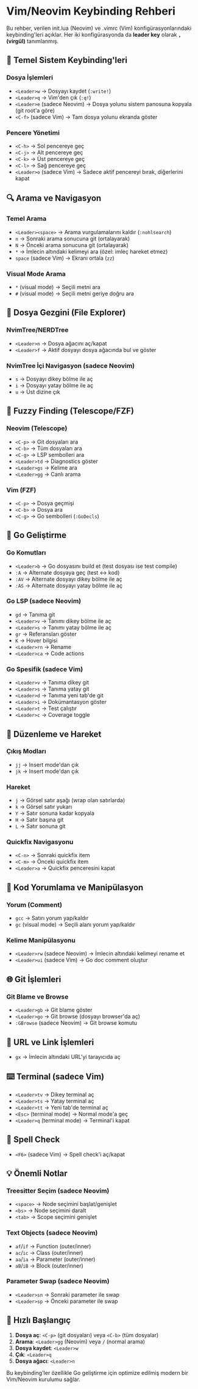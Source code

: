 
# Vim/Neovim Keybinding Rehberi

Bu rehber, verilen init.lua (Neovim) ve .vimrc (Vim) konfigürasyonlarındaki keybinding'leri açıklar. Her iki konfigürasyonda da **leader key** olarak **`,` (virgül)** tanımlanmış.

## 🔧 Temel Sistem Keybinding'leri

### Dosya İşlemleri
- `<Leader>w` → Dosyayı kaydet (`:write!`)
- `<Leader>q` → Vim'den çık (`:q!`)
- `<Leader>e` (sadece Neovim) → Dosya yolunu sistem panosuna kopyala (git root'a göre)
- `<C-f>` (sadece Vim) → Tam dosya yolunu ekranda göster

### Pencere Yönetimi
- `<C-h>` → Sol pencereye geç
- `<C-j>` → Alt pencereye geç  
- `<C-k>` → Üst pencereye geç
- `<C-l>` → Sağ pencereye geç
- `<Leader>o` (sadece Vim) → Sadece aktif pencereyi bırak, diğerlerini kapat

## 🔍 Arama ve Navigasyon

### Temel Arama
- `<Leader><space>` → Arama vurgulamalarını kaldır (`:nohlsearch`)
- `n` → Sonraki arama sonucuna git (ortalayarak)
- `N` → Önceki arama sonucuna git (ortalayarak)
- `*` → İmlecin altındaki kelimeyi ara (özel: imleç hareket etmez)
- `space` (sadece Vim) → Ekranı ortala (`zz`)

### Visual Mode Arama
- `*` (visual mode) → Seçili metni ara
- `#` (visual mode) → Seçili metni geriye doğru ara

## 📁 Dosya Gezgini (File Explorer)

### NvimTree/NERDTree
- `<Leader>n` → Dosya ağacını aç/kapat
- `<Leader>f` → Aktif dosyayı dosya ağacında bul ve göster

### NvimTree İçi Navigasyon (sadece Neovim)
- `s` → Dosyayı dikey bölme ile aç
- `i` → Dosyayı yatay bölme ile aç  
- `u` → Üst dizine çık

## 🔭 Fuzzy Finding (Telescope/FZF)

### Neovim (Telescope)
- `<C-p>` → Git dosyaları ara
- `<C-b>` → Tüm dosyaları ara
- `<C-g>` → LSP sembolleri ara
- `<Leader>td` → Diagnostics göster
- `<Leader>gs` → Kelime ara
- `<Leader>gg` → Canlı arama

### Vim (FZF)
- `<C-p>` → Dosya geçmişi
- `<C-b>` → Dosya ara
- `<C-g>` → Go sembolleri (`:GoDecls`)

## 🐹 Go Geliştirme

### Go Komutları
- `<Leader>b` → Go dosyasını build et (test dosyası ise test compile)
- `:A` → Alternate dosyaya geç (test ↔ kod)
- `:AV` → Alternate dosyayı dikey bölme ile aç
- `:AS` → Alternate dosyayı yatay bölme ile aç

### Go LSP (sadece Neovim)
- `gd` → Tanıma git
- `<Leader>v` → Tanımı dikey bölme ile aç
- `<Leader>s` → Tanımı yatay bölme ile aç
- `gr` → Referansları göster
- `K` → Hover bilgisi
- `<Leader>rn` → Rename
- `<Leader>ca` → Code actions

### Go Spesifik (sadece Vim)
- `<Leader>v` → Tanıma dikey git
- `<Leader>s` → Tanıma yatay git
- `<Leader>d` → Tanıma yeni tab'de git
- `<Leader>i` → Dokümantasyon göster
- `<Leader>t` → Test çalıştır
- `<Leader>c` → Coverage toggle

## 📝 Düzenleme ve Hareket

### Çıkış Modları
- `jj` → Insert mode'dan çık
- `jk` → Insert mode'dan çık

### Hareket
- `j` → Görsel satır aşağı (wrap olan satırlarda)
- `k` → Görsel satır yukarı
- `Y` → Satır sonuna kadar kopyala
- `H` → Satır başına git
- `L` → Satır sonuna git

### Quickfix Navigasyonu
- `<C-n>` → Sonraki quickfix item
- `<C-m>` → Önceki quickfix item  
- `<Leader>a` → Quickfix penceresini kapat

## 💬 Kod Yorumlama ve Manipülasyon

### Yorum (Comment)
- `gcc` → Satırı yorum yap/kaldır
- `gc` (visual mode) → Seçili alanı yorum yap/kaldır

### Kelime Manipülasyonu
- `<Leader>rw` (sadece Neovim) → İmlecin altındaki kelimeyi rename et
- `<Leader>ui` (sadece Vim) → Go doc comment oluştur

## 🌐 Git İşlemleri

### Git Blame ve Browse
- `<Leader>gb` → Git blame göster
- `<Leader>go` → Git browse (dosyayı browser'da aç)
- `:GBrowse` (sadece Neovim) → Git browse komutu

## 🔗 URL ve Link İşlemleri
- `gx` → İmlecin altındaki URL'yi tarayıcıda aç

## ⌨️ Terminal (sadece Vim)
- `<Leader>tv` → Dikey terminal aç
- `<Leader>ts` → Yatay terminal aç  
- `<Leader>tt` → Yeni tab'de terminal aç
- `<Esc>` (terminal mode) → Normal mode'a geç
- `<Leader>q` (terminal mode) → Terminal'i kapat

## 🎨 Spell Check
- `<F6>` (sadece Vim) → Spell check'i aç/kapat

## 💡 Önemli Notlar

### Treesitter Seçim (sadece Neovim)
- `<space>` → Node seçimini başlat/genişlet
- `<bs>` → Node seçimini daralt  
- `<tab>` → Scope seçimini genişlet

### Text Objects (sadece Neovim)
- `af`/`if` → Function (outer/inner)
- `ac`/`ic` → Class (outer/inner)
- `aa`/`ia` → Parameter (outer/inner)
- `aB`/`iB` → Block (outer/inner)

### Parameter Swap (sadece Neovim)
- `<Leader>sn` → Sonraki parameter ile swap
- `<Leader>sp` → Önceki parameter ile swap

## 🚀 Hızlı Başlangıç

1. **Dosya aç**: `<C-p>` (git dosyaları) veya `<C-b>` (tüm dosyalar)
2. **Arama**: `<Leader>gg` (Neovim) veya `/` (normal arama)
3. **Dosya kaydet**: `<Leader>w`
4. **Çık**: `<Leader>q`
5. **Dosya ağacı**: `<Leader>n`

Bu keybinding'ler özellikle Go geliştirme için optimize edilmiş modern bir Vim/Neovim kurulumu sağlar.
